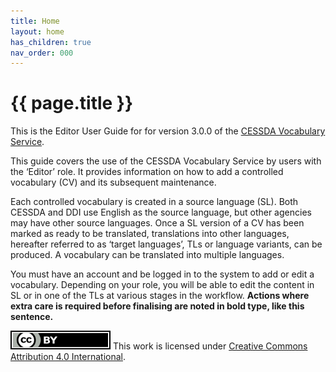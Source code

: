 ```yaml
---
title: Home
layout: home
has_children: true
nav_order: 000
---
```


# {{ page.title }}

This is the Editor User Guide for for version 3.0.0 of the [CESSDA Vocabulary Service](https://vocabularies.cessda.eu/).

This guide covers the use of the CESSDA Vocabulary Service by users with the ‘Editor’ role.
It provides information on how to add a controlled vocabulary (CV) and its subsequent maintenance.

Each controlled vocabulary is created in a source language (SL).
Both CESSDA and DDI use English as the source language, but other agencies may have other source languages.
Once a SL version of a CV has been marked as ready to be translated, translations into other languages,
hereafter referred to as ‘target languages’, TLs or language variants, can be produced.
A vocabulary can be translated into multiple languages.

You must have an account and be logged in to the system to add or edit a vocabulary.
Depending on your role, you will be able to edit the content in SL or in one of the TLs at various stages in the workflow.
**Actions where extra care is required before finalising are noted in bold type, like this sentence.**

![CC-BY-4.0](images/cc-by.svg "CC-BY-4.0")
This work is licensed under [Creative Commons Attribution 4.0 International](https://creativecommons.org/licenses/by/4.0/).
